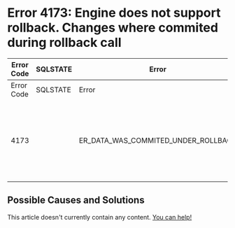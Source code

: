 
# Error 4173: Engine does not support rollback. Changes where commited during rollback call


| Error Code | SQLSTATE | Error | Description |
| --- | --- | --- | --- |
| Error Code | SQLSTATE | Error | Description |
| 4173 |  | ER_DATA_WAS_COMMITED_UNDER_ROLLBACK | Engine %s does not support rollback. Changes were committed during rollback call |




## Possible Causes and Solutions


This article doesn't currently contain any content. [You can help!](/kb/en/writing-and-editing-knowledge-base-articles/)


